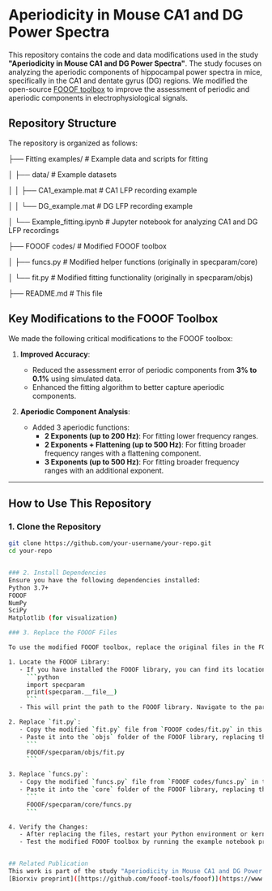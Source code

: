 # Aperiodicity in Mouse CA1 and DG Power Spectra

This repository contains the code and data modifications used in the study **"Aperiodicity in Mouse CA1 and DG Power Spectra"**. The study focuses on analyzing the aperiodic components of hippocampal power spectra in mice, specifically in the CA1 and dentate gyrus (DG) regions. We modified the open-source [FOOOF toolbox](https://github.com/fooof-tools/fooof) to improve the assessment of periodic and aperiodic components in electrophysiological signals.


## Repository Structure

The repository is organized as follows:

├── Fitting examples/ # Example data and scripts for fitting

│ ├── data/ # Example datasets

│ │ ├── CA1_example.mat # CA1 LFP recording example

│ │ └── DG_example.mat # DG LFP recording example

│ └── Example_fitting.ipynb # Jupyter notebook for analyzing CA1 and DG LFP recordings

├── FOOOF codes/ # Modified FOOOF toolbox


│ ├── funcs.py # Modified helper functions (originally in specparam/core)

│ └── fit.py # Modified fitting functionality (originally in specparam/objs)


├── README.md # This file


## Key Modifications to the FOOOF Toolbox

We made the following critical modifications to the FOOOF toolbox:

1. **Improved Accuracy**:
   - Reduced the assessment error of periodic components from **3% to 0.1%** using simulated data.
   - Enhanced the fitting algorithm to better capture aperiodic components.

2. **Aperiodic Component Analysis**:
   - Added 3 aperiodic functions:
     - **2 Exponents (up to 200 Hz)**: For fitting lower frequency ranges.
     - **2 Exponents + Flattening (up to 500 Hz)**: For fitting broader frequency ranges with a flattening component.
     - **3 Exponents (up to 500 Hz)**: For fitting broader frequency ranges with an additional exponent.

---

## How to Use This Repository

### 1. Clone the Repository
```bash
git clone https://github.com/your-username/your-repo.git
cd your-repo


### 2. Install Dependencies
Ensure you have the following dependencies installed:
Python 3.7+
FOOOF
NumPy
SciPy
Matplotlib (for visualization)

### 3. Replace the FOOOF Files

To use the modified FOOOF toolbox, replace the original files in the FOOOF library with the modified versions provided in this repository. Follow these steps:

1. Locate the FOOOF Library:
   - If you have installed the FOOOF library, you can find its location by running the following command in Python:
     ```python
     import specparam
     print(specparam.__file__)
     ```
   - This will print the path to the FOOOF library. Navigate to the parent directory of this path.

2. Replace `fit.py`:
   - Copy the modified `fit.py` file from `FOOOF codes/fit.py` in this repository.
   - Paste it into the `objs` folder of the FOOOF library, replacing the original file:
     ```
     FOOOF/specparam/objs/fit.py
     ```

3. Replace `funcs.py`:
   - Copy the modified `funcs.py` file from `FOOOF codes/funcs.py` in this repository.
   - Paste it into the `core` folder of the FOOOF library, replacing the original file:
     ```
     FOOOF/specparam/core/funcs.py
     ```

4. Verify the Changes:
   - After replacing the files, restart your Python environment or kernel to ensure the changes take effect.
   - Test the modified FOOOF toolbox by running the example notebook provided in the `Fitting examples/` folder.


## Related Publication
This work is part of the study "Aperiodicity in Mouse CA1 and DG Power Spectra". For more details, refer to the preprint link 
[Biorxiv preprint]([https://github.com/fooof-tools/fooof)](https://www.biorxiv.org/content/10.1101/2025.01.30.635678v1)

